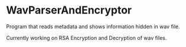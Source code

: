 # WavParserAndEncryptor
Program that reads metadata and shows information hidden in wav file.

Currently working on RSA Encryption and Decryption of wav files.

